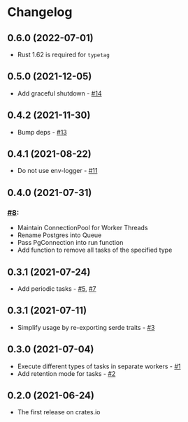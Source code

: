 # Changelog

## 0.6.0 (2022-07-01)

- Rust 1.62 is required for `typetag`

## 0.5.0 (2021-12-05)

- Add graceful shutdown - [#14](https://github.com/ayrat555/fang/pull/14)

## 0.4.2 (2021-11-30)

- Bump deps - [#13](https://github.com/ayrat555/fang/pull/13)

## 0.4.1 (2021-08-22)

- Do not use env-logger - [#11](https://github.com/ayrat555/fang/pull/11)

## 0.4.0 (2021-07-31)

### [#8](https://github.com/ayrat555/fang/pull/8):

- Maintain ConnectionPool for Worker Threads
- Rename Postgres into Queue
- Pass PgConnection into run function
- Add function to remove all tasks of the specified type

## 0.3.1 (2021-07-24)

- Add periodic tasks - [#5](https://github.com/ayrat555/fang/pull/5), [#7](https://github.com/ayrat555/fang/pull/7)

## 0.3.1 (2021-07-11)

- Simplify usage by re-exporting serde traits - [#3](https://github.com/ayrat555/fang/pull/3)

## 0.3.0 (2021-07-04)

- Execute different types of tasks in separate workers - [#1](https://github.com/ayrat555/fang/pull/1)
- Add retention mode for tasks - [#2](https://github.com/ayrat555/fang/pull/2)

## 0.2.0 (2021-06-24)

- The first release on crates.io
